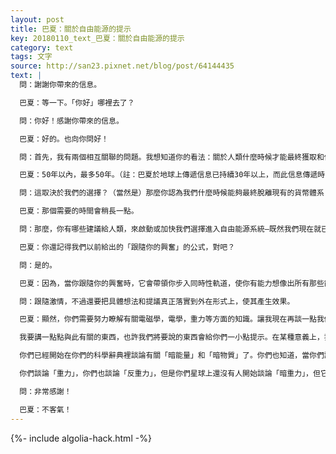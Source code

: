 ```yaml
---
layout: post
title: 巴夏：關於自由能源的提示
key: 20180110_text_巴夏：關於自由能源的提示
category: text
tags: 文字
source: http://san23.pixnet.net/blog/post/64144435
text: |
  問：謝謝你帶來的信息。

  巴夏：等一下。「你好」哪裡去了？

  問：你好！感謝你帶來的信息。

  巴夏：好的。也向你問好！

  問：首先，我有兩個相互關聯的問題。我想知道你的看法：關於人類什麼時候才能最終獲取和使用自由能源，消除現在的資源型能源？

  巴夏：50年以內，最多50年。（註：巴夏於地球上傳遞信息已持續30年以上，而此信息傳遞時間未知，因此不清楚當初說的50年後大約是指何時）根據我們現在讀到的你們的集體能量水平，也可能更早，但不會比50年更晚。記住，沒有「預言未來」這回事，只有對做出預言當時的能量的感知。如果那個能量改變了，那個預言也就失效了，不會實現。因此，我們僅僅是在讀取當前你們的能量模式中最具可能性的情況。而我們現在讀到的就是：看起來人類實現自由能源的應用不會超過50年，可能會更早。

  問：這取決於我們的選擇？（當然是）那麼你認為我們什麼時候能夠最終脫離現有的貨幣體系？

  巴夏：那個需要的時間會稍長一點。

  問：那麼，你有哪些建議給人類，來啟動或加快我們選擇進入自由能源系統—既然我們現在就已經擁有包括「輻射能量」在內的這些新技術了。

  巴夏：你還記得我們以前給出的「跟隨你的興奮」的公式，對吧？

  問：是的。

  巴夏：因為，當你跟隨你的興奮時，它會帶領你步入同時性軌道，使你有能力想像出所有那些能代表你激情的事物。所以，那會把你帶到各種情形中，使你有最佳機會來創造出這個新的系統。

  問：跟隨激情，不過還要把具體想法和提議真正落實到外在形式上，使其產生效果。

  巴夏：顯然，你們需要努力瞭解有關電磁學，電學，重力等方面的知識。讓我現在再談一點我們之前說過的一個概念。你們的物質實相其實不是「二元對立」，它其實是一個「三相性」。

  我要講一點點與此有關的東西，也許我們將要說的東西會給你們一小點提示。在某種意義上，我們真正能做的就是給你們一些提示，我們不能毀掉你們的驚喜，我們不能洩露秘密，你們必須去親自經歷那個摸索的過程。然而，在某些方面，時不時地，有時候，我們可以給你們一點點幫助，這是可能的。

  你們已經開始在你們的科學辭典裡談論有關「暗能量」和「暗物質」了。你們也知道，當你們談論到物質時，你們也談到「物質」和「反物質」，它（「反物質」）與「暗物質」不是一回事，對吧？（對。）這裡是一個「三相性」。當你們在談論能量時，談論正能量和負能量，但是你們也談論「暗能量」，又一次「三相性」，對吧？

  你們談論「重力」，你們也談論「反重力」，但是你們星球上還沒有人開始談論「暗重力」，但它是存在的！這就是給你們的提示。

  問：非常感謝！

  巴夏：不客氣！
---
```


{%- include algolia-hack.html -%}

